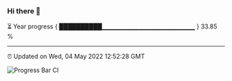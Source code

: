 ### Hi there 👋

⏳ Year progress { ██████████▁▁▁▁▁▁▁▁▁▁▁▁▁▁▁▁▁▁▁▁ } 33.85 %

---

⏰ Updated on Wed, 04 May 2022 12:52:28 GMT

![Progress Bar CI](https://github.com/ZhaoGui/ZhaoGui/workflows/Progress%20Bar%20CI/badge.svg)
